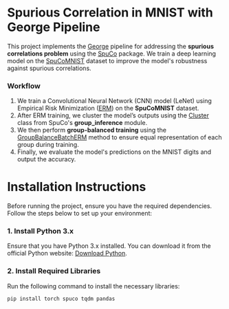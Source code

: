 # Spurious Correlation in MNIST with George Pipeline

This project implements the [George](https://arxiv.org/abs/2011.12945) pipeline for addressing the **spurious correlations problem** using the [SpuCo](https://spuco.readthedocs.io/en/latest/) package. We train a deep learning model on the [SpuCoMNIST](https://spuco.readthedocs.io/en/latest/reference/datasets.html#module-spuco.datasets.spuco_mnist) dataset to improve the model's robustness against spurious correlations.

### Workflow
1. We train a Convolutional Neural Network (CNN) model (LeNet) using Empirical Risk Minimization ([ERM](https://spuco.readthedocs.io/en/latest/reference/robust_train.html#module-spuco.robust_train.erm)) on the **SpuCoMNIST** dataset.
2. After ERM training, we cluster the model’s outputs using the [Cluster](https://spuco.readthedocs.io/en/latest/reference/group_inference.html#module-spuco.group_inference.cluster) class from SpuCo's **group_inference** module.
3. We then perform **group-balanced training** using the [GroupBalanceBatchERM](https://spuco.readthedocs.io/en/latest/reference/robust_train.html#module-spuco.robust_train.group_balance_batch_erm) method to ensure equal representation of each group during training.
4. Finally, we evaluate the model's predictions on the MNIST digits and output the accuracy.

# Installation Instructions

Before running the project, ensure you have the required dependencies. Follow the steps below to set up your environment:

### 1. Install Python 3.x
Ensure that you have Python 3.x installed. You can download it from the official Python website: [Download Python](https://www.python.org/downloads/).

### 2. Install Required Libraries

Run the following command to install the necessary libraries:

```bash
pip install torch spuco tqdm pandas
